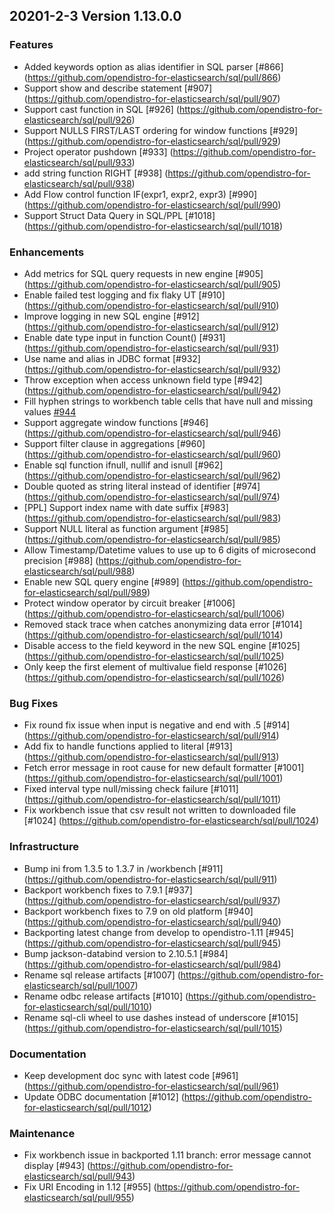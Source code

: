 ## 20201-2-3 Version 1.13.0.0

### Features
* Added keywords option as alias identifier in SQL parser [#866] (https://github.com/opendistro-for-elasticsearch/sql/pull/866)
* Support show and describe statement [#907] (https://github.com/opendistro-for-elasticsearch/sql/pull/907)
* Support cast function in SQL [#926] (https://github.com/opendistro-for-elasticsearch/sql/pull/926)
* Support NULLS FIRST/LAST ordering for window functions [#929] (https://github.com/opendistro-for-elasticsearch/sql/pull/929)
* Project operator pushdown [#933] (https://github.com/opendistro-for-elasticsearch/sql/pull/933)
* add string function RIGHT [#938] (https://github.com/opendistro-for-elasticsearch/sql/pull/938)
* Add Flow control function IF(expr1, expr2, expr3) [#990] (https://github.com/opendistro-for-elasticsearch/sql/pull/990)
* Support Struct Data Query in SQL/PPL [#1018] (https://github.com/opendistro-for-elasticsearch/sql/pull/1018)

### Enhancements
* Add metrics for SQL query requests in new engine [#905] (https://github.com/opendistro-for-elasticsearch/sql/pull/905)
* Enable failed test logging and fix flaky UT [#910] (https://github.com/opendistro-for-elasticsearch/sql/pull/910)
* Improve logging in new SQL engine [#912] (https://github.com/opendistro-for-elasticsearch/sql/pull/912)
* Enable date type input in function Count() [#931] (https://github.com/opendistro-for-elasticsearch/sql/pull/931)
* Use name and alias in JDBC format [#932] (https://github.com/opendistro-for-elasticsearch/sql/pull/932)
* Throw exception when access unknown field type [#942] (https://github.com/opendistro-for-elasticsearch/sql/pull/942)
* Fill hyphen strings to workbench table cells that have null and missing values [#944](https://github.com/opendistro-for-elasticsearch/sql/pull/944)
* Support aggregate window functions [#946] (https://github.com/opendistro-for-elasticsearch/sql/pull/946)
* Support filter clause in aggregations [#960] (https://github.com/opendistro-for-elasticsearch/sql/pull/960)
* Enable sql function ifnull, nullif and isnull [#962] (https://github.com/opendistro-for-elasticsearch/sql/pull/962)
* Double quoted as string literal instead of identifier [#974] (https://github.com/opendistro-for-elasticsearch/sql/pull/974)
* [PPL] Support index name with date suffix [#983] (https://github.com/opendistro-for-elasticsearch/sql/pull/983)
* Support NULL literal as function argument [#985] (https://github.com/opendistro-for-elasticsearch/sql/pull/985)
* Allow Timestamp/Datetime values to use up to 6 digits of microsecond precision [#988] (https://github.com/opendistro-for-elasticsearch/sql/pull/988)
* Enable new SQL query engine [#989] (https://github.com/opendistro-for-elasticsearch/sql/pull/989)
* Protect window operator by circuit breaker [#1006] (https://github.com/opendistro-for-elasticsearch/sql/pull/1006)
* Removed stack trace when catches anonymizing data error [#1014] (https://github.com/opendistro-for-elasticsearch/sql/pull/1014)
* Disable access to the field keyword in the new SQL engine [#1025] (https://github.com/opendistro-for-elasticsearch/sql/pull/1025)
* Only keep the first element of multivalue field response [#1026] (https://github.com/opendistro-for-elasticsearch/sql/pull/1026)

### Bug Fixes
* Fix round fix issue when input is negative and end with .5 [#914] (https://github.com/opendistro-for-elasticsearch/sql/pull/914)
* Add fix to handle functions applied to literal [#913] (https://github.com/opendistro-for-elasticsearch/sql/pull/913)
* Fetch error message in root cause for new default formatter [#1001] (https://github.com/opendistro-for-elasticsearch/sql/pull/1001)
* Fixed interval type null/missing check failure [#1011] (https://github.com/opendistro-for-elasticsearch/sql/pull/1011)
* Fix workbench issue that csv result not written to downloaded file [#1024] (https://github.com/opendistro-for-elasticsearch/sql/pull/1024)

### Infrastructure
* Bump ini from 1.3.5 to 1.3.7 in /workbench [#911] (https://github.com/opendistro-for-elasticsearch/sql/pull/911)
* Backport workbench fixes to 7.9.1 [#937] (https://github.com/opendistro-for-elasticsearch/sql/pull/937)
* Backport workbench fixes to 7.9 on old platform [#940] (https://github.com/opendistro-for-elasticsearch/sql/pull/940)
* Backporting latest change from develop to opendistro-1.11 [#945] (https://github.com/opendistro-for-elasticsearch/sql/pull/945)
* Bump jackson-databind version to 2.10.5.1 [#984] (https://github.com/opendistro-for-elasticsearch/sql/pull/984)
* Rename sql release artifacts [#1007] (https://github.com/opendistro-for-elasticsearch/sql/pull/1007)
* Rename odbc release artifacts [#1010] (https://github.com/opendistro-for-elasticsearch/sql/pull/1010)
* Rename sql-cli wheel to use dashes instead of underscore [#1015] (https://github.com/opendistro-for-elasticsearch/sql/pull/1015)

### Documentation
* Keep development doc sync with latest code [#961] (https://github.com/opendistro-for-elasticsearch/sql/pull/961)
* Update ODBC documentation [#1012] (https://github.com/opendistro-for-elasticsearch/sql/pull/1012)

### Maintenance
* Fix workbench issue in backported 1.11 branch: error message cannot display [#943] (https://github.com/opendistro-for-elasticsearch/sql/pull/943)
* Fix URI Encoding in 1.12 [#955] (https://github.com/opendistro-for-elasticsearch/sql/pull/955)